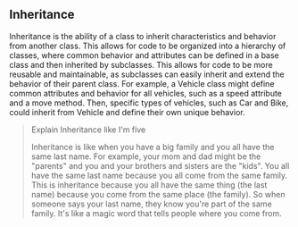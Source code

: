 ## Inheritance

Inheritance is the ability of a class to inherit characteristics and behavior from another class. This allows for code to be organized into a hierarchy of classes, where common behavior and attributes can be defined in a base class and then inherited by subclasses. This allows for code to be more reusable and maintainable, as subclasses can easily inherit and extend the behavior of their parent class. For example, a Vehicle class might define common attributes and behavior for all vehicles, such as a speed attribute and a move method. Then, specific types of vehicles, such as Car and Bike, could inherit from Vehicle and define their own unique behavior.

> Explain Inheritance like I'm five
>
> Inheritance is like when you have a big family and you all have the same last name. For example, your mom and dad might be the "parents" and you and your brothers and sisters are the "kids". You all have the same last name because you all come from the same family. This is inheritance because you all have the same thing (the last name) because you come from the same place (the family). So when someone says your last name, they know you're part of the same family. It's like a magic word that tells people where you come from.
